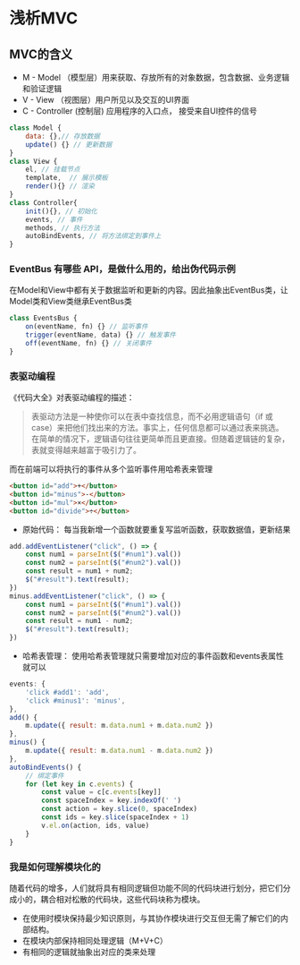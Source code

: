 # 浅析MVC

## MVC的含义
* M - Model （模型层）用来获取、存放所有的对象数据，包含数据、业务逻辑和验证逻辑
* V - View  （视图层）用户所见以及交互的UI界面
* C - Controller (控制层) 应用程序的入口点， 接受来自UI控件的信号

```js
class Model {
    data: {},// 存放数据
    update() {} // 更新数据
}
class View {
    el, // 挂载节点
    template,  // 展示模板
    render(){} // 渲染
}
class Controller{
    init(){}, // 初始化
    events, // 事件
    methods, // 执行方法
    autoBindEvents, // 将方法绑定到事件上
}
```

### EventBus 有哪些 API，是做什么用的，给出伪代码示例

在Model和View中都有关于数据监听和更新的内容。因此抽象出EventBus类，让Model类和View类继承EventBus类

```js
class EventsBus {
    on(eventName, fn) {} // 监听事件
    trigger(eventName, data) {} // 触发事件
    off(eventName, fn) {} // 关闭事件
}
```

### 表驱动编程

《代码大全》对表驱动编程的描述：

>表驱动方法是一种使你可以在表中查找信息，而不必用逻辑语句（if 或 case）来把他们找出来的方法。事实上，任何信息都可以通过表来挑选。在简单的情况下，逻辑语句往往更简单而且更直接。但随着逻辑链的复杂，表就变得越来越富于吸引力了。

而在前端可以将执行的事件从多个监听事件用哈希表来管理

```html
<button id="add">+</button>
<button id="minus">-</button>
<button id="mul">×</button>
<button id="divide">÷</button>
```

* 原始代码：
每当我新增一个函数就要重复写监听函数，获取数据值，更新结果

```js
add.addEventListener("click", () => {
    const num1 = parseInt($("#num1").val())
    const num2 = parseInt($("#num2").val())
    const result = num1 + num2;
    $("#result").text(result);
})
minus.addEventListener("click", () => {
    const num1 = parseInt($("#num1").val())
    const num2 = parseInt($("#num2").val())
    const result = num1 - num2;
    $("#result").text(result);
})
```

* 哈希表管理：
使用哈希表管理就只需要增加对应的事件函数和events表属性就可以

```js
events: {
    'click #add1': 'add',
    'click #minus1': 'minus',
},
add() {
    m.update({ result: m.data.num1 + m.data.num2 })
},
minus() {
    m.update({ result: m.data.num1 - m.data.num2 })
},
autoBindEvents() {
    // 绑定事件
    for (let key in c.events) {
        const value = c[c.events[key]]
        const spaceIndex = key.indexOf(' ')
        const action = key.slice(0, spaceIndex)
        const ids = key.slice(spaceIndex + 1)
        v.el.on(action, ids, value)
    }
}
```

### 我是如何理解模块化的

随着代码的增多，人们就将具有相同逻辑但功能不同的代码块进行划分，把它们分成小的，耦合相对松散的代码块，这些代码块称为模块。

* 在使用时模块保持最少知识原则，与其协作模块进行交互但无需了解它们的内部结构。
* 在模块内部保持相同处理逻辑（M+V+C）
* 有相同的逻辑就抽象出对应的类来处理

